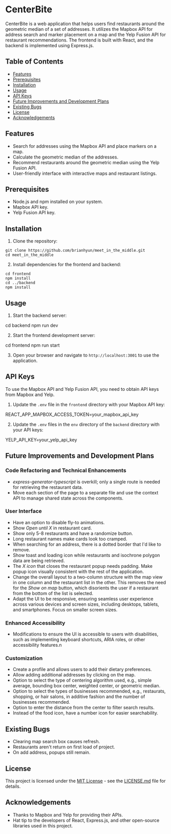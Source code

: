# CenterBite

CenterBite is a web application that helps users find restaurants around the geometric median of a set of addresses. It utilizes the Mapbox API for address search and marker placement on a map and the Yelp Fusion API for restaurant recommendations. The frontend is built with React, and the backend is implemented using Express.js.

## Table of Contents

- [Features](#features)
- [Prerequisites](#prerequisites)
- [Installation](#installation)
- [Usage](#usage)
- [API Keys](#api-keys)
- [Future Improvements and Development Plans](#future-improvements-and-development-plans)
- [Existing Bugs](#existing-bugs)
- [License](#license)
- [Acknowledgements](#acknowledgements)

## Features

- Search for addresses using the Mapbox API and place markers on a map.
- Calculate the geometric median of the addresses.
- Recommend restaurants around the geometric median using the Yelp Fusion API.
- User-friendly interface with interactive maps and restaurant listings.

## Prerequisites

- Node.js and npm installed on your system.
- Mapbox API key.
- Yelp Fusion API key.

## Installation

1. Clone the repository:

```
git clone https://github.com/brianhyun/meet_in_the_middle.git
cd meet_in_the_middle
```

2. Install dependencies for the frontend and backend:

```
cd frontend
npm install
cd ../backend
npm install
```

## Usage

1. Start the backend server:

cd backend
npm run dev

2. Start the frontend development server:

cd frontend
npm run start

3. Open your browser and navigate to `http://localhost:3001` to use the application.

## API Keys

To use the Mapbox API and Yelp Fusion API, you need to obtain API keys from Mapbox and Yelp.

1. Update the `.env` file in the `frontend` directory with your Mapbox API key:

REACT_APP_MAPBOX_ACCESS_TOKEN=your_mapbox_api_key

2. Update the `.env` files in the `env` directory of the `backend` directory with your API keys:

YELP_API_KEY=your_yelp_api_key

## Future Improvements and Development Plans

### Code Refactoring and Technical Enhancements

- _express-generator-typescript_ is overkill; only a single route is needed for retrieving the restaurant data.
- Move each section of the page to a separate file and use the context API to manage shared state across the components.

### User Interface

- Have an option to disable fly-to animations.
- Show _Open until X_ in restaurant card.
- Show only 5-8 restaurants and have a randomize button.
- Long restaurant names make cards look too cramped.
- When searching for an address, there is a dotted border that I'd like to remove.
- Show toast and loading icon while restaurants and isochrone polygon data are being retrieved.
- The _X icon_ that closes the restaurant popup needs padding. Make popup icon visually consistent with the rest of the application.
- Change the overall layout to a two-column structure with the map view in one column and the restaurant list in the other. This removes the need for the _Show on map_ button, which disorients the user if a restaurant from the bottom of the list is selected.
- Adapt the UI to be responsive, ensuring seamless user experience across various devices and screen sizes, including desktops, tablets, and smartphones. Focus on smaller screen sizes.

### Enhanced Accessibility

- Modifications to ensure the UI is accessible to users with disabilities, such as implementing keyboard shortcuts, ARIA roles, or other accessibility features.n

### Customization

- Create a profile and allows users to add their dietary preferences.
- Allow adding additional addresses by clicking on the map.
- Option to select the type of centering algorithm used, e.g., simple average, bounding box center, weighted center, or geometric median.
- Option to select the types of businesses recommended, e.g., restaurats, shopping, or hair salons, in additive fashion and the number of businesses recommended.
- Option to enter the distance from the center to filter search results.
- Instead of the food icon, have a number icon for easier searchability.

## Existing Bugs

- Clearing map search box causes refresh.
- Restaurants aren't return on first load of project.
- On add address, popups still remain.

## License

This project is licensed under the [MIT License](LICENSE.md) - see the [LICENSE.md](LICENSE.md) file for details.

## Acknowledgements

- Thanks to Mapbox and Yelp for providing their APIs.
- Hat tip to the developers of React, Express.js, and other open-source libraries used in this project.
